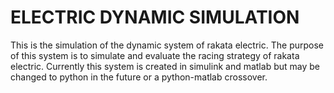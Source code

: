 # ELECTRIC DYNAMIC SIMULATION
 This is the simulation of the dynamic system of rakata electric. The purpose of this system is to simulate and evaluate the racing strategy of rakata electric.
 Currently this system is created in simulink and matlab but may be changed to python in the future or a python-matlab crossover.